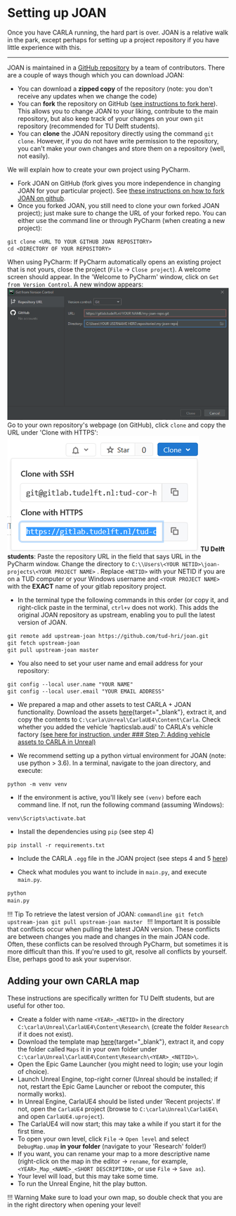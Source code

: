 # Setting up JOAN

Once you have CARLA running, the hard part is over. JOAN is a relative walk in the park, except perhaps for setting up a project repository if you have little experience with this.

---

JOAN is maintained in a [GitHub repository](https://github.com/tud-hri/joan) by a team of contributors. There are a couple of ways though which you can download JOAN:

- You can download a __zipped copy__ of the repository (note: you don't receive any updates when we change the code)
- You can __fork__ the repository on GitHub ([see instructions to fork here](https://docs.github.com/en/get-started/quickstart/fork-a-repo)). This allows you to change JOAN to your
  liking, contribute to the main repository, but also keep track of your changes on your own `git` repository (recommended for TU Delft students).
- You can __clone__ the JOAN repository directly using the command `git clone`. However, if you do not have write permission to the repository, you can't make your own changes and
  store them on a repository (well, not easily).

We will explain how to create your own project using PyCharm.
+ Fork JOAN on GitHub (fork gives you more independence in changing JOAN for your particular project).
  See [these instructions on how to fork JOAN on github](https://docs.github.com/en/get-started/quickstart/fork-a-repo).
+ Once you forked JOAN, you still need to clone your own forked JOAN project); just make sure to change the URL of your forked repo. You can either use the command line or through
  PyCharm (when creating a new project):
```commandline
git clone <URL TO YOUR GITHUB JOAN REPOSITORY>
cd <DIRECTORY OF YOUR REPOSITORY>
```

When using PyCharm: If PyCharm automatically opens an existing project that is not yours, close the project (`File` &rarr; `Close project`). A welcome screen should appear. In
the 'Welcome to PyCharm' window, click on `Get from Version Control`. A new window appears:
![new repo pycharm](imgs/setup-joan-pycharm-repo-directory.png)
Go to your own repository's webpage (on GitHub), click `clone` and copy the URL under 'Clone with HTTPS':
![clone-https](imgs/setup-joan-pycharm-repo-clone-button.png)
**TU Delft students**: Paste the repository URL in the field that says URL in the PyCharm window. Change the directory to `C:\\Users\<YOUR NETID>\joan-projects\<YOUR PROJECT NAME>`
. Replace `<NETID>` with your NETID if you are on a TUD computer or your Windows username and `<YOUR PROJECT NAME>` with the __EXACT__ name of your gitlab repository project.

+ In the terminal type the following commands in this order (or copy it, and right-click paste in the terminal, `ctrl+v` does not work). This adds the original JOAN repository as
  upstream, enabling you to pull the latest version of JOAN.

```commandline
git remote add upstream-joan https://github.com/tud-hri/joan.git
git fetch upstream-joan
git pull upstream-joan master
```

+ You also need to set your user name and email address for your repository:

```commandline
git config --local user.name "YOUR NAME"
git config --local user.email "YOUR EMAIL ADDRESS"  
```

+ We prepared a map and other assets to test CARLA + JOAN functionality. Download the
  assets [here](https://www.dropbox.com/s/6v35q307dosin55/120222_JOAN_Assets.zip?dl=0){target="_blank"}, extract it, and copy the contents
  to `C:\carla\Unreal\CarlaUE4\Content\Carla`. Check whether you added the vehicle 'hapticslab.audi' to CARLA's vehicle
  factory [(see here for instruction, under ### Step 7: Adding vehicle assets to CARLA in Unreal)](setup-carla-windows.md)

+ We recommend setting up a python virtual environment for JOAN (note: use python > 3.6). In a terminal, navigate to the joan directory, and execute:

```commandline
python -m venv venv
```

+ If the environment is active, you'll likely see `(venv)` before each command line. If not, run the following command (assuming Windows):

```commandline
venv\Scripts\activate.bat
```

+ Install the dependencies using `pip` (see step 4)

```commandline
pip install -r requirements.txt
```

+ Include the CARLA `.egg` file in the JOAN project (see steps 4 and 5 [here](setup-carla-windows.md))

+ Check what modules you want to include in `main.py`, and execute `main.py`.

```python
python
main.py
```

!!! Tip 
    To retrieve the latest version of JOAN:
    ```commandline git fetch upstream-joan git pull upstream-joan master
    ```
!!! Important 
    It is possible that conflicts occur when pulling the latest JOAN version. These conflicts are between changes you made and changes in the main JOAN code. Often, these conflicts can be resolved through PyCharm, but sometimes it is more difficult than this. If you're used to git, resolve all conflicts by yourself. Else, perhaps good to ask your supervisor.

## Adding your own CARLA map

These instructions are specifically written for TU Delft students, but are useful for other too.

- Create a folder with name `<YEAR>_<NETID>` in the directory `C:\carla\Unreal\CarlaUE4\Content\Research\` (create the folder `Research` if it does not exist).
- Download the template map [here](https://www.dropbox.com/s/34g6ln1up7azssp/120222_DebugMap.zip?dl=0){target="_blank"}, extract it, and copy the folder called `Maps` it in your
  own folder under `C:\carla\Unreal\CarlaUE4\Content\Research\<YEAR>_<NETID>\`.
- Open the Epic Game Launcher (you might need to login; use your login of choice).
- Launch Unreal Engine, top-right corner (Unreal should be installed; if not, restart the Epic Game Launcher or reboot the computer, this normally works).
- In Unreal Engine, CarlaUE4 should be listed under 'Recent projects'. If not, open the `CarlaUE4` project (browse to `C:\carla\Unreal\CarlaUE4\` and open `CarlaUE4.uproject`).
- The CarlaUE4 will now start; this may take a while if you start it for the first time.
- To open your own level, click `File` &rarr; `Open level` and select `DebugMap.umap` __in your folder__ (navigate to your 'Research' folder!)
- If you want, you can rename your map to a more descriptive name (right-click on the map in the editor &rarr; `rename`, for example, `<YEAR>_Map_<NAME>_<SHORT DESCRIPTION>`, or
  use `File` &rarr; `Save as`).
- Your level will load, but this may take some time.
- To run the Unreal Engine, hit the play button.

!!! Warning 
    Make sure to load your own map, so double check that you are in the right directory when opening your level!